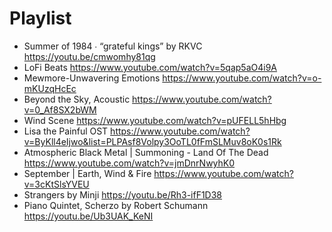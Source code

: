 # Playlist

- Summer of 1984 ∙ “grateful kings” by RKVC https://youtu.be/cmwomhy81qg
- LoFi Beats https://www.youtube.com/watch?v=5qap5aO4i9A
- Mewmore-Unwavering Emotions https://www.youtube.com/watch?v=o-mKUzqHcEc
- Beyond the Sky, Acoustic https://www.youtube.com/watch?v=0_Af8SX2bWM
- Wind Scene https://www.youtube.com/watch?v=pUFELL5hHbg
- Lisa the Painful OST https://www.youtube.com/watch?v=ByKll4eIjwo&list=PLPAsf8Volpy3OoTL0fFmSLMuv8oK0s1Rk
- Atmospheric Black Metal | Summoning - Land Of The Dead https://www.youtube.com/watch?v=jmDnrNwyhK0
- September | Earth, Wind & Fire https://www.youtube.com/watch?v=3cKtSlsYVEU
- Strangers by Minji https://youtu.be/Rh3-ifF1D38
- Piano Quintet, Scherzo by Robert Schumann https://youtu.be/Ub3UAK_KeNI
